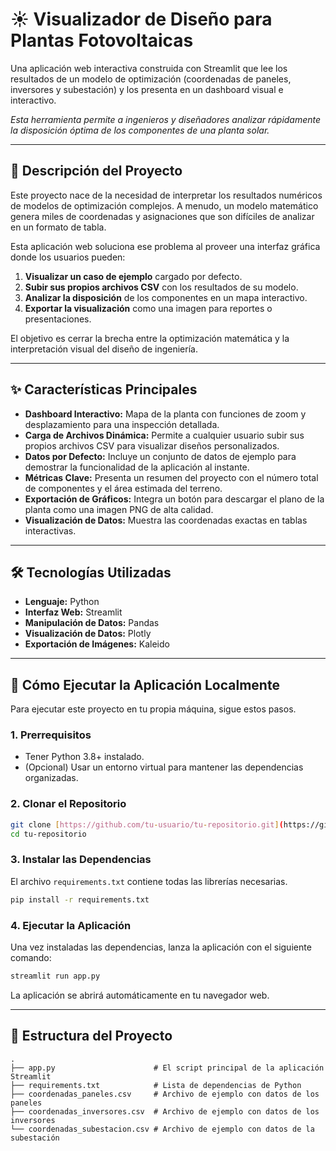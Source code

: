 # ☀️ Visualizador de Diseño para Plantas Fotovoltaicas

Una aplicación web interactiva construida con Streamlit que lee los resultados de un modelo de optimización (coordenadas de paneles, inversores y subestación) y los presenta en un dashboard visual e interactivo.

*Esta herramienta permite a ingenieros y diseñadores analizar rápidamente la disposición óptima de los componentes de una planta solar.*



---

## 📜 Descripción del Proyecto

Este proyecto nace de la necesidad de interpretar los resultados numéricos de modelos de optimización complejos. A menudo, un modelo matemático genera miles de coordenadas y asignaciones que son difíciles de analizar en un formato de tabla.

Esta aplicación web soluciona ese problema al proveer una interfaz gráfica donde los usuarios pueden:
1.  **Visualizar un caso de ejemplo** cargado por defecto.
2.  **Subir sus propios archivos CSV** con los resultados de su modelo.
3.  **Analizar la disposición** de los componentes en un mapa interactivo.
4.  **Exportar la visualización** como una imagen para reportes o presentaciones.

El objetivo es cerrar la brecha entre la optimización matemática y la interpretación visual del diseño de ingeniería.

---

## ✨ Características Principales

-   **Dashboard Interactivo:** Mapa de la planta con funciones de zoom y desplazamiento para una inspección detallada.
-   **Carga de Archivos Dinámica:** Permite a cualquier usuario subir sus propios archivos CSV para visualizar diseños personalizados.
-   **Datos por Defecto:** Incluye un conjunto de datos de ejemplo para demostrar la funcionalidad de la aplicación al instante.
-   **Métricas Clave:** Presenta un resumen del proyecto con el número total de componentes y el área estimada del terreno.
-   **Exportación de Gráficos:** Integra un botón para descargar el plano de la planta como una imagen PNG de alta calidad.
-   **Visualización de Datos:** Muestra las coordenadas exactas en tablas interactivas.

---

## 🛠️ Tecnologías Utilizadas

-   **Lenguaje:** Python
-   **Interfaz Web:** Streamlit
-   **Manipulación de Datos:** Pandas
-   **Visualización de Datos:** Plotly
-   **Exportación de Imágenes:** Kaleido

---

## 🚀 Cómo Ejecutar la Aplicación Localmente

Para ejecutar este proyecto en tu propia máquina, sigue estos pasos.

### **1. Prerrequisitos**
- Tener Python 3.8+ instalado.
- (Opcional) Usar un entorno virtual para mantener las dependencias organizadas.

### **2. Clonar el Repositorio**
```bash
git clone [https://github.com/tu-usuario/tu-repositorio.git](https://github.com/tu-usuario/tu-repositorio.git)
cd tu-repositorio
```

### **3. Instalar las Dependencias**
El archivo `requirements.txt` contiene todas las librerías necesarias.
```bash
pip install -r requirements.txt
```

### **4. Ejecutar la Aplicación**
Una vez instaladas las dependencias, lanza la aplicación con el siguiente comando:
```bash
streamlit run app.py
```
La aplicación se abrirá automáticamente en tu navegador web.

---
## 📁 Estructura del Proyecto

```
.
├── app.py                      # El script principal de la aplicación Streamlit
├── requirements.txt            # Lista de dependencias de Python
├── coordenadas_paneles.csv     # Archivo de ejemplo con datos de los paneles
├── coordenadas_inversores.csv  # Archivo de ejemplo con datos de los inversores
└── coordenadas_subestacion.csv # Archivo de ejemplo con datos de la subestación
```
